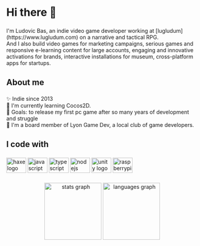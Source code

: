 <h1 align="left">Hi there 👋</h1>

###

<p align="left">I'm Ludovic Bas, an indie video game developer working at [lugludum](https://www.lugludum.com) on a narrative and tactical RPG.<br>And I also build video games for marketing campaigns, serious games and responsive e-learning content for large accounts, engaging and innovative activations for brands, interactive installations for museum, cross-platform apps for startups.</p>

###

<h2 align="left">About me</h2>

###

<p align="left">✨ Indie since 2013<br>🌱 I'm currently learning Cocos2D.<br>🎯 Goals: to release my first pc game after so many years of development and struggle<br>🎲 I'm a board member of Lyon Game Dev, a local club of game developers.<br> </p>

###

<h2 align="left">I code with</h2>

###

<div align="left">
  <img src="https://cdn.jsdelivr.net/gh/devicons/devicon/icons/haxe/haxe-original.svg" height="40" width="52" alt="haxe logo"  />
  <img src="https://cdn.jsdelivr.net/gh/devicons/devicon/icons/javascript/javascript-original.svg" height="40" width="52" alt="javascript logo"  />
  <img src="https://cdn.jsdelivr.net/gh/devicons/devicon/icons/typescript/typescript-original.svg" height="40" width="52" alt="typescript logo"  />
  <img src="https://cdn.jsdelivr.net/gh/devicons/devicon/icons/nodejs/nodejs-original.svg" height="40" width="52" alt="nodejs logo"  />
  <img src="https://cdn.jsdelivr.net/gh/devicons/devicon/icons/unity/unity-original.svg" height="40" width="52" alt="unity logo"  />
  <img src="https://cdn.jsdelivr.net/gh/devicons/devicon/icons/raspberrypi/raspberrypi-original.svg" height="40" width="52" alt="raspberrypi logo"  />
</div>

###

<div align="center">
  <img src="https://github-readme-stats.vercel.app/api?username=loudoweb&hide_title=false&hide_rank=false&show_icons=true&include_all_commits=true&count_private=true&disable_animations=false&theme=dracula&locale=en&hide_border=false&order=1" height="150" alt="stats graph"  />
  <img src="https://github-readme-stats.vercel.app/api/top-langs?username=loudoweb&locale=en&hide_title=false&layout=compact&card_width=320&langs_count=5&theme=dracula&hide_border=false&order=2" height="150" alt="languages graph"  />
</div>

###
